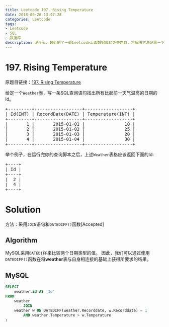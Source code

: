 ```yaml
---
title: Leetcode 197. Rising Temperature
date: 2018-09-26 13:47:28
categories: Leetcode
tags:
- Leetcode
- SQL
- 数据库
description: 没什么，最近刷了一遍Leetcode上面数据库的免费题目，将解决方法记录一下。
---
```

# 197. Rising Temperature

原题目链接：[197. Rising Temperature](https://leetcode.com/articles/rising-temperature/)


给定一个`Weather`表，写一条SQL查询语句找出所有比起前一天气温高的日期的Id。

<pre>
+---------+------------------+------------------+
| Id(INT) | RecordDate(DATE) | Temperature(INT) |
+---------+------------------+------------------+
|       1 |       2015-01-01 |               10 |
|       2 |       2015-01-02 |               25 |
|       3 |       2015-01-03 |               20 |
|       4 |       2015-01-04 |               30 |
+---------+------------------+------------------+
</pre>

举个例子，在运行完你的查询脚本之后，上述`Weather`表格应该返回下面的Id:
<pre>
+----+
| Id |
+----+
|  2 |
|  4 |
+----+
</pre>



# Solution

方法：采用`JOIN`语句和`DATEDIFF()`函数[Accepted]

## Algorithm

MySQL采用`DATEDIFF`来比较两个日期类型的值。
因此，我们可以通过使用`DATEDIFF()`函数在将**weather**表与自身相连接的基础上获得所要求的结果。

## MySQL

```sql
SELECT
    weather.id AS 'Id'
FROM
    weather
        JOIN
    weather w ON DATEDIFF(weather.Recorddate, w.Recorddate) = 1
        AND weather.Temperature > w.Temperature
;
```

